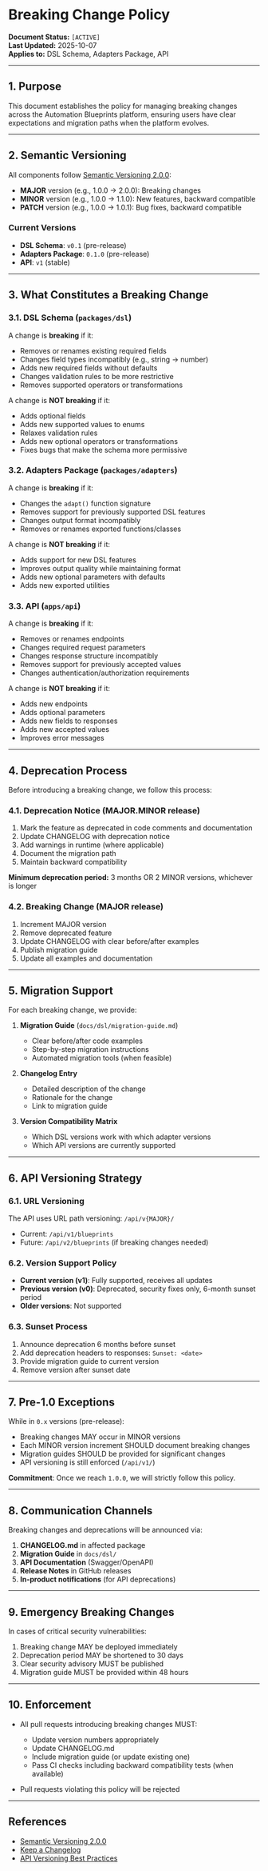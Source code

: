 # Breaking Change Policy

**Document Status:** `[ACTIVE]`  
**Last Updated:** 2025-10-07  
**Applies to:** DSL Schema, Adapters Package, API

---

## 1. Purpose

This document establishes the policy for managing breaking changes across the Automation Blueprints platform, ensuring users have clear expectations and migration paths when the platform evolves.

---

## 2. Semantic Versioning

All components follow [Semantic Versioning 2.0.0](https://semver.org/):

- **MAJOR** version (e.g., 1.0.0 → 2.0.0): Breaking changes
- **MINOR** version (e.g., 1.0.0 → 1.1.0): New features, backward compatible
- **PATCH** version (e.g., 1.0.0 → 1.0.1): Bug fixes, backward compatible

### Current Versions
- **DSL Schema**: `v0.1` (pre-release)
- **Adapters Package**: `0.1.0` (pre-release)
- **API**: `v1` (stable)

---

## 3. What Constitutes a Breaking Change

### 3.1. DSL Schema (`packages/dsl`)

A change is **breaking** if it:
- Removes or renames existing required fields
- Changes field types incompatibly (e.g., string → number)
- Adds new required fields without defaults
- Changes validation rules to be more restrictive
- Removes supported operators or transformations

A change is **NOT breaking** if it:
- Adds optional fields
- Adds new supported values to enums
- Relaxes validation rules
- Adds new optional operators or transformations
- Fixes bugs that make the schema more permissive

### 3.2. Adapters Package (`packages/adapters`)

A change is **breaking** if it:
- Changes the `adapt()` function signature
- Removes support for previously supported DSL features
- Changes output format incompatibly
- Removes or renames exported functions/classes

A change is **NOT breaking** if it:
- Adds support for new DSL features
- Improves output quality while maintaining format
- Adds new optional parameters with defaults
- Adds new exported utilities

### 3.3. API (`apps/api`)

A change is **breaking** if it:
- Removes or renames endpoints
- Changes required request parameters
- Changes response structure incompatibly
- Removes support for previously accepted values
- Changes authentication/authorization requirements

A change is **NOT breaking** if it:
- Adds new endpoints
- Adds optional parameters
- Adds new fields to responses
- Adds new accepted values
- Improves error messages

---

## 4. Deprecation Process

Before introducing a breaking change, we follow this process:

### 4.1. Deprecation Notice (MAJOR.MINOR release)

1. Mark the feature as deprecated in code comments and documentation
2. Update CHANGELOG with deprecation notice
3. Add warnings in runtime (where applicable)
4. Document the migration path
5. Maintain backward compatibility

**Minimum deprecation period:** 3 months OR 2 MINOR versions, whichever is longer

### 4.2. Breaking Change (MAJOR release)

1. Increment MAJOR version
2. Remove deprecated feature
3. Update CHANGELOG with clear before/after examples
4. Publish migration guide
5. Update all examples and documentation

---

## 5. Migration Support

For each breaking change, we provide:

1. **Migration Guide** (`docs/dsl/migration-guide.md`)
   - Clear before/after code examples
   - Step-by-step migration instructions
   - Automated migration tools (when feasible)

2. **Changelog Entry**
   - Detailed description of the change
   - Rationale for the change
   - Link to migration guide

3. **Version Compatibility Matrix**
   - Which DSL versions work with which adapter versions
   - Which API versions are currently supported

---

## 6. API Versioning Strategy

### 6.1. URL Versioning

The API uses URL path versioning: `/api/v{MAJOR}/`

- Current: `/api/v1/blueprints`
- Future: `/api/v2/blueprints` (if breaking changes needed)

### 6.2. Version Support Policy

- **Current version (v1)**: Fully supported, receives all updates
- **Previous version (v0)**: Deprecated, security fixes only, 6-month sunset period
- **Older versions**: Not supported

### 6.3. Sunset Process

1. Announce deprecation 6 months before sunset
2. Add deprecation headers to responses: `Sunset: <date>`
3. Provide migration guide to current version
4. Remove version after sunset date

---

## 7. Pre-1.0 Exceptions

While in `0.x` versions (pre-release):

- Breaking changes MAY occur in MINOR versions
- Each MINOR version increment SHOULD document breaking changes
- Migration guides SHOULD be provided for significant changes
- API versioning is still enforced (`/api/v1/`)

**Commitment**: Once we reach `1.0.0`, we will strictly follow this policy.

---

## 8. Communication Channels

Breaking changes and deprecations will be announced via:

1. **CHANGELOG.md** in affected package
2. **Migration Guide** in `docs/dsl/`
3. **API Documentation** (Swagger/OpenAPI)
4. **Release Notes** in GitHub releases
5. **In-product notifications** (for API deprecations)

---

## 9. Emergency Breaking Changes

In cases of critical security vulnerabilities:

1. Breaking change MAY be deployed immediately
2. Deprecation period MAY be shortened to 30 days
3. Clear security advisory MUST be published
4. Migration guide MUST be provided within 48 hours

---

## 10. Enforcement

- All pull requests introducing breaking changes MUST:
  - Update version numbers appropriately
  - Update CHANGELOG.md
  - Include migration guide (or update existing one)
  - Pass CI checks including backward compatibility tests (when available)

- Pull requests violating this policy will be rejected

---

## References

- [Semantic Versioning 2.0.0](https://semver.org/)
- [Keep a Changelog](https://keepachangelog.com/)
- [API Versioning Best Practices](https://restfulapi.net/versioning/)
